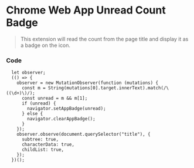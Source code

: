# Chrome Web App Unread Count Badge

> This extension will read the count from the page title and display it as a badge on the icon.

### Code

```
  let observer;
  (() => {
    observer = new MutationObserver(function (mutations) {
      const m = String(mutations[0].target.innerText).match(/\((\d+)\)/);
      const unread = m && m[1];
      if (unread) {
        navigator.setAppBadge(unread);
      } else {
        navigator.clearAppBadge();
      }
    });
    observer.observe(document.querySelector("title"), {
      subtree: true,
      characterData: true,
      childList: true,
    });
  })();

```
